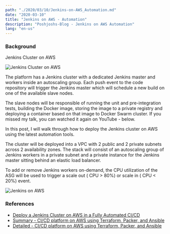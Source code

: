 ```yaml
---
path: "./2020/03/10/Jenkins-on-AWS_Automation.md"
date: "2020-03-10"
title: "Jenkins on AWS - Automation"
description: "Poshjoshs-Blog - Jenkins on AWS Automation"
lang: "en-us"
---
```


### Background ###

Jenkins Cluster on AWS

![Jenkins Cluster on AWS](https://blog.sonatype.com/hs-fs/hubfs/2.jpeg "Jenkins Cluster on AWS")

The platform has a Jenkins cluster with a dedicated Jenkins master and workers inside an autoscaling group. Each push event to the code repository will trigger the Jenkins master which will schedule a new build on one of the available slave nodes.

The slave nodes will be responsible of running the unit and pre-integration tests, building the Docker image, storing the image to a private registry and deploying a container based on that image to Docker Swarm cluster. If you missed my talk, you can watched it again on YouTube - below.

In this post, I will walk through how to deploy the Jenkins cluster on AWS using the latest automation tools.

The cluster will be deployed into a VPC with 2 public and 2 private subnets across 2 availability zones. The stack will consist of an autoscaling group of Jenkins workers in a private subnet and a private instance for the Jenkins master sitting behind an elastic load balancer.

To add or remove Jenkins workers on-demand, the CPU utilization of the ASG will be used to trigger a scale out ( CPU > 80%) or scale in ( CPU < 20%) event.

![Jenkins on AWS](https://blog.sonatype.com/hs-fs/hubfs/3-2.png "Jenkins on AWS")

### References ###

- [Deploy a Jenkins Cluster on AWS in a Fully Automated CI/CD](https://dzone.com/articles/how-to-deploy-a-jenkins-cluster-on-aws-as-part-of "Deploy a Jenkins Cluster on AWS in a Fully Automated CI/CD")
- [Summary - CI/CD platform on AWS using Terraform, Packer, and Ansible](https://www.youtube.com/watch?v=Zl8Gol7oOgI "CI/CD platform on AWS using Terraform, Packer, and Ansible")
- [Detailed - CI/CD platform on AWS using Terraform, Packer, and Ansible](https://www.youtube.com/watch?v=j783Ozvtb1w&list=PLbHVi6Q_JON4NxvZVzrMemfqh6BRUNEAq "CI/CD platform on AWS using Terraform, Packer, and Ansible")
